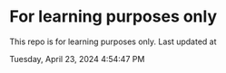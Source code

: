 # For learning purposes only
This repo is for learning purposes only.
Last updated at

Tuesday, April 23, 2024 4:54:47 PM

